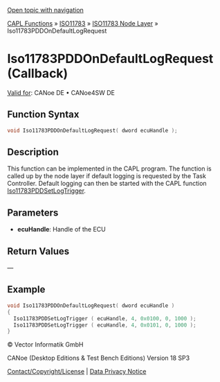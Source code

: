 [Open topic with navigation](../../../../../../CANoeDEFamily.htm#Topics/CAPLFunctions/ISO11783/ISONodeLayer/Functions/CAPLfunctionIso11783PDDOnDefaultLogRequest.md)

[CAPL Functions](../../../CAPLfunctions.md) » [ISO11783](../../CAPLfunctionsISO11783Overview.md) » [ISO11783 Node Layer](../CAPLfunctionsISONLOverview.md) » Iso11783PDDOnDefaultLogRequest

# Iso11783PDDOnDefaultLogRequest (Callback)

[Valid for](../../../../Shared/FeatureAvailability.md):  CANoe DE • CANoe4SW DE

## Function Syntax

```c
void Iso11783PDDOnDefaultLogRequest( dword ecuHandle );
```

## Description

This function can be implemented in the CAPL program. The function is called up by the node layer if default logging is requested by the Task Controller. Default logging can then be started with the CAPL function [Iso11783PDDSetLogTrigger](CAPLfunctionIso11783PDDSetLogTrigger.md).

## Parameters

- **ecuHandle**: Handle of the ECU

## Return Values

—

## Example

```c
void Iso11783PDDOnDefaultLogRequest( dword ecuHandle )
{
  Iso11783PDDSetLogTrigger ( ecuHandle, 4, 0x0100, 0, 1000 );
  Iso11783PDDSetLogTrigger ( ecuHandle, 4, 0x0101, 0, 1000 );
}
```

© Vector Informatik GmbH

CANoe (Desktop Editions & Test Bench Editions) Version 18 SP3

[Contact/Copyright/License](../../../../Shared/ContactCopyrightLicense.md) | [Data Privacy Notice](https://www.vector.com/int/en/company/get-info/privacy-policy/)

